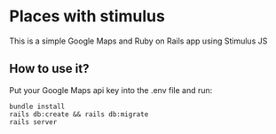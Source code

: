 # Places with stimulus

This is a simple Google Maps and Ruby on Rails app using Stimulus JS

## How to use it?

Put your Google Maps api key into the .env file and run:

```
bundle install
rails db:create && rails db:migrate
rails server
```
